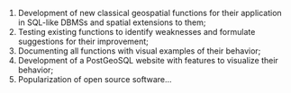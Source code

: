 1) Development of new classical geospatial functions for their application in SQL-like DBMSs and spatial extensions to them;
2) Testing existing functions to identify weaknesses and formulate suggestions for their improvement;
3) Documenting all functions with visual examples of their behavior;
4) Development of a PostGeoSQL website with features to visualize their behavior;
5) Popularization of open source software...
